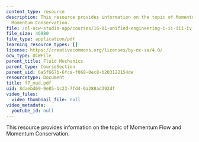 ```yaml
---
content_type: resource
description: This resource provides information on the topic of Momentum Flow and
  Momentum Conservation.
file: /ol-ocw-studio-app/courses/16-01-unified-engineering-i-ii-iii-iv-fall-2005-spring-2006/8daebd699e851c237fd46a288ad392df_f7_mud.pdf
file_size: 46980
file_type: application/pdf
learning_resource_types: []
license: https://creativecommons.org/licenses/by-nc-sa/4.0/
ocw_type: OCWFile
parent_title: Fluid Mechanics
parent_type: CourseSection
parent_uid: 6a5f667b-6fca-f068-0ec8-b203122154de
resourcetype: Document
title: f7_mud.pdf
uid: 8daebd69-9e85-1c23-7fd4-6a288ad392df
video_files:
  video_thumbnail_file: null
video_metadata:
  youtube_id: null
---
```

This resource provides information on the topic of Momentum Flow and Momentum Conservation.